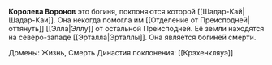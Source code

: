 **Королева Воронов** это богиня, поклоняются которой [[Шадар-Кай|Шадар-Каи]]. Она некогда помогла им [[Отделение от Преисподней|оттянуть]] [[Элла|Эллу]] от остальной Преисподней. Её земли находятся на северо-западе [[Эрталла|Эрталлы]]. Она является богиней смерти.

Домены: Жизнь, Смерть
Династия поклонения: [[Крэхенкляуэ]]